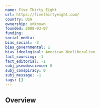 ```yaml
---
name: Five Thirty Eight
url: https://fivethirtyeight.com/
country: USA
ownership: unknown
founded: 2008-03-07
funding:
social_media:
bias_social: -2
bias_governmental: 1
bias_ideological: American Neoliberalism
fact_sourcing: -1
fact_editorial: -1
subj_pseudoscience: 0
subj_conspiracy: 0
subj_message: -1
tags: []
---
```


## Overview
